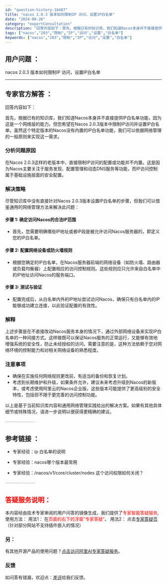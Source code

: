 ```yaml
---
id: "question-history-16487"
title: "nacos 2.0.3 版本如何限制IP 访问，设置IP白名单"
date: "2024-09-26"
category: "expertConsultation"
description: "回答内容如下：首先，根据已有的知识库，我们知道Nacos本身并不直接提供IP白名单功能，因为这是一个网络层的能力。但您希望在Nacos 2.0.3版本中限制IP访问并设置IP白名单。虽然这个特定版本的Nacos没有内置的IP白名单功能，我们可以依据网络管理的一般原则来实现这一需求。### 分析问题原"
tags: ["nacos","203","限制","IP","访问","设置","白名单"]
keywords: ["nacos","203","限制","IP","访问","设置","白名单"]
---
```


## 用户问题 ： 
 nacos 2.0.3 版本如何限制IP 访问，设置IP白名单  

---------------
## 专家官方解答 ：

回答内容如下：

首先，根据已有的知识库，我们知道Nacos本身并不直接提供IP白名单功能，因为这是一个网络层的能力。但您希望在Nacos 2.0.3版本中限制IP访问并设置IP白名单。虽然这个特定版本的Nacos没有内置的IP白名单功能，我们可以依据网络管理的一般原则来实现这一需求。

### 分析问题原因
在Nacos 2.0.3这样的老版本中，直接限制IP访问的配置或功能并不内置。这是因为Nacos主要关注于服务发现、配置管理和动态DNS服务等功能，而IP访问控制属于基础设施层面的安全配置。

### 解决策略
尽管知识库中没有直接针对Nacos 2.0.3版本设置IP白名单的步骤，但我们可以借鉴通用的网络管理方法来解决此问题：

#### 步骤 1: 确定访问Nacos的合法IP范围
- 首先，您需要明确哪些IP地址或者IP段是被允许访问Nacos服务器的，即定义您的IP白名单。

#### 步骤 2: 配置网络设备或防火墙规则
- 根据您确定的IP白名单，在Nacos服务器前端的网络设备（如防火墙、路由器或负载均衡器）上配置相应的访问控制规则。这些规则应只允许来自白名单中的IP地址访问Nacos的服务端口。

#### 步骤 3: 测试与验证
- 配置完成后，从白名单内外的IP地址尝试访问Nacos，确保只有白名单内的IP能够成功建立连接，以此验证配置的有效性。

### 解释
上述步骤是在不直接改动Nacos服务本身的情况下，通过外部网络设备来实现IP白名单的一种间接方式。这样做既可以保证Nacos服务的正常运行，又能够有效地增强系统的安全性，防止未经授权的访问。需要注意的是，这种方法依赖于您对网络环境的控制能力和对相关网络设备的熟悉程度。

### 注意事项
- 确保在实施任何网络规则更改前，有适当的备份和恢复计划。
- 考虑到长期维护和升级，如果条件允许，建议未来考虑升级到Nacos的新版本，或考虑使用阿里云的Nacos企业版，这些版本可能提供了更高级别的安全特性，包括但不限于更完善的访问控制功能。

以上是基于当前知识库内容和通用网络管理实践给出的解决方案。如果有其他具体细节或特殊情况，请进一步说明以便获得更精确的建议。


<font color="#949494">---------------</font> 


## 参考链接 ：

* 专家经验：ip 白名单的说明 
 
 * 专家经验：nacos哪个版本最常用 
 
 * 专家经验：/nacos/v1/core/cluster/nodes 这个访问权限如何关闭？ 


 <font color="#949494">---------------</font> 
 


## <font color="#FF0000">答疑服务说明：</font> 

本内容经由技术专家审阅的用户问答的镜像生成，我们提供了<font color="#FF0000">专家智能答疑服务</font>,使用方法：
用法1： 在<font color="#FF0000">页面的右下的浮窗”专家答疑“</font>。
用法2： 点击[专家答疑页](https://answer.opensource.alibaba.com/docs/intro)（针对部分网站不支持插件嵌入的情况）
### 另：


有其他开源产品的使用问题？[点击访问阿里AI专家答疑服务](https://answer.opensource.alibaba.com/docs/intro)。
### 反馈
如问答有错漏，欢迎点：[差评](https://ai.nacos.io/user/feedbackByEnhancerGradePOJOID?enhancerGradePOJOId=16492)给我们反馈。
